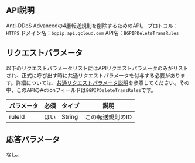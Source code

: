 

## API説明
Anti-DDoS Advancedの4層転送規則を削除するためのAPI。
プロトコル：`HTTPS`
ドメイン名：`bgpip.api.qcloud.com`
API名：`BGPIPDeleteTransRules`

## リクエストパラメータ
以下のリクエストパラメータリストにはAPIリクエストパラメータのみがリストされ、正式に呼び出す時に共通リクエストパラメータを付与する必要があります。詳細については、[共通リクエストパラメータ説明](https://cloud.tencent.com/document/product/1014/31224)を参照してください。その中、このAPIのActionフィールドは`BGPIPDeleteTransRules`です。

| パラメータ | 必須 | タイプ | 説明 |
|---------|---------|---------|---------|
| ruleId | はい | String | この転送規則のID |

## 応答パラメータ
なし。

